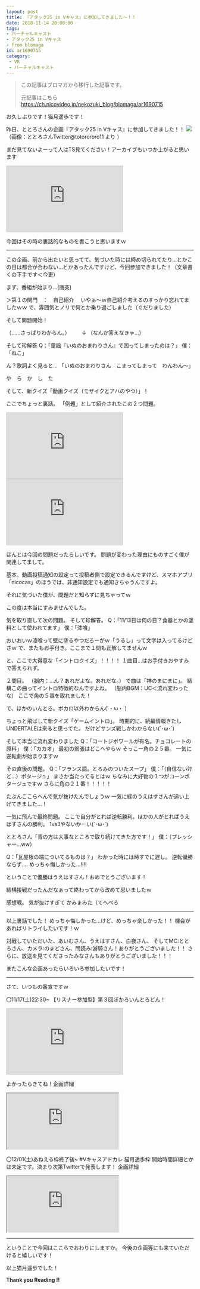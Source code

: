 ```yaml
---
layout: post
title: 『アタック25 in Vキャス』に参加してきました～！！
date: 2018-11-14 20:00:00
tags: 
- バーチャルキャスト
- アタック25 in Vキャス
- from blomaga
id: ar1690715
category:
 - VR
 - バーチャルキャスト
---
```

> この記事はブロマガから移行した記事です。
>
> 元記事はこちら
> https://ch.nicovideo.jp/nekozuki_blog/blomaga/ar1690715

お久しぶりです！猫月遥歩です！

昨日、ととろさんの企画『アタック25 in Vキャス』に参加してきました！！
![](https://bmimg.nicovideo.jp/image/ch2636716/214941/ecb3b8b7ee32319a0a547b3e50e948fd02cd77a6.jpg)
（画像：ととろさんTwitter@totorororo11 より ）

<!-- more -->

まだ見てないよーって人はTS見てください！アーカイブもいつか上がると思います
<iframe width="312" height="176" src="https://live.nicovideo.jp/embed/lv316845801" scrolling="no" style="border:solid 1px #d0d0d0; background-color: #f6f6f6;" frameborder="0"><a href="https://live.nicovideo.jp/watch/lv316845801">アタック25 in Vキャス！</a></iframe>

今回はその時の裏話的なものを書こうと思いますｗ

---

この企画、前から出たいと思ってて、気づいた時には締め切られてたり...とかこの日は都合が合わない...とかあったんですけど、今回参加できました！（文章書くの下手です＜今更）

まず、番組が始まり...(唐突)

＞第１の関門　：　自己紹介　
いやぁ～ｗ自己紹介考えるのすっかり忘れてましたｗｗ
で、雰囲気とノリで何とか乗り過ごしました（ぐだりました）

そして問題開始！

（......さっぱりわからん。）
　　↓
（なんか答えなきゃ...）

そして珍解答
Q：「童謡『いぬのおまわりさん』で困ってしまったのは？」
僕：「ねこ」

ん？歌詞よく見ると...
「いぬのおまわりさん　こまってしまって　わんわん～」

や　ら　か　し　た

そして、新クイズ「動画クイズ（モザイクとアハのやつ）」！

ここでちょっと裏話。
「例題」として紹介されたこの２つ問題。
<iframe width="312" height="176" src="https://ext.nicovideo.jp/thumb/sm34167674" scrolling="no" style="border:solid 1px #ccc;" frameborder="0"><a href="https://www.nicovideo.jp/watch/sm34167674">mozatest</a></iframe><iframe width="312" height="176" src="https://ext.nicovideo.jp/thumb/sm34167307" scrolling="no" style="border:solid 1px #ccc;" frameborder="0"><a href="https://www.nicovideo.jp/watch/sm34167307">ahatest</a></iframe>

ほんとは今回の問題だったらしいです。
問題が変わった理由にものすごく僕が関連してまして。

基本、動画投稿通知の設定って投稿者側で設定できるんですけど、スマホアプリ「nicocas」のほうでは、非通知設定でも通知きちゃうんですよ。

それに気づいた僕が、問題だと知らずに見ちゃってｗ

この度は本当にすみませんでした。

気を取り直して次の問題。
そして珍解答。
Q：「11/13日は何の日？食器とかの塗料として使われてます」
僕：「漆喰」

おいおいｗ漆喰って壁に塗るやつだろーがｗ「うるし」って文字は入ってるけどさｗ
で、またもお手付き。ここまで１問も正解してませんｗ

と、ここで大得意な「イントロクイズ」！！！！
１曲目...はお手付きおやすみで答えられず。

２問目。
（脳内：...ん？あれだよな。あれだな。）
で曲は「神のまにまに」。
結構この曲ってイントロ特徴的なんですよね。
（脳内BGM：UC＜流れ変わったな）
ここで角の５番を取れました！

で、ほかのいんとろ。ボカロ以外わからん(´・ω・`)

ちょっと飛ばして新クイズ「ゲームイントロ」。
時期的に、続編情報きたしUNDERTALEは来ると思ってた。
だけどサンズ戦しかわからない(´･ω･`)

そして本当に流れ変わりました
Q：「コートジボワールが有名。チョコレートの原料」
僕：「カカオ」
最初の緊張はどこへやらｗ
そっこー角の２５番。
一気に逆転劇が始まりますｗ

その直後の問題。
Q：「フランス語。とろみのついたスープ」
僕：「（自信ないけど...）ポタージュ」
まさか当たってるとはｗ
ちなみに大好物の１つがコーンポタージュですｗ
さらに角の２１番！！！！！

たぶんここらへんで気が抜けたんでしょうｗ
一気に緑のうえはすさんが追い上げてきました...！


一気に飛んで最終問題。
ここで自分がとれば逆転勝利。ほかの人がとればうえはすさんの勝利。
1vs3やないかーい(´･ω･`)

ととろさん「青の方は大事なところで取り続けてきた方です！」
僕：（プレッシャー...ww）

Q：「瓦屋根の端についてるものは？」
わかった時には時すでに遅し。
逆転優勝ならず....
めっちゃ悔しかった...!!!!

ということで優勝はうえはすさん！おめでとうございます！

結構接戦だったんだなぁって終わってから改めて思いましたｗ

感想戦。
気が抜けすぎて かみまみた（てへぺろ

---

以上裏話でした！
めっちゃ悔しかった...けど、めっちゃ楽しかった！！
機会があればリトライしたいです！ｗ

対戦していただいた、あいむさん、うえはすさん、白夜さん、
そしてMC:ととろさん、カメラ:のまどさん、問読み:游騎さん！ありがとうございました！！
さらに、放送を見てくださったみなさんもありがとうございました！！！

またこんな企画あったらいろいろ参加したいです！

---

さて、いつもの番宣ですｗ

〇11/17(土)22:30~ 【リスナー参加型】第３回ぼかろいんとろどん！
<iframe width="312" height="176" src="https://live.nicovideo.jp/embed/lv316876298" scrolling="no" style="border:solid 1px #d0d0d0; background-color: #f6f6f6;" frameborder="0"><a href="https://live.nicovideo.jp/watch/lv316876298">【リスナー参加型】ぼかろいんとろどん！【22:45~！！】</a></iframe>

よかったらきてね！企画詳細
<iframe 
  class="blogcard"
  src="https://hatenablog-parts.com/embed?url=https://nico.ms/ar1687002">
</iframe>

〇12/01(土)あねえる枠終了後~ #Vキャスアドカレ 猫月遥歩枠
開始時間詳細とかは未定です。決まり次第Twitterで発表します！
企画詳細
<iframe 
  class="blogcard"
  src="https://hatenablog-parts.com/embed?url=https://adventar.org/calendars/3233">
</iframe>

---

ということで今回はここらでおわりにしますか。
今後の企画等にも来ていただけると嬉しいです！

以上猫月遥歩でした！

**Thank you Reading !!**